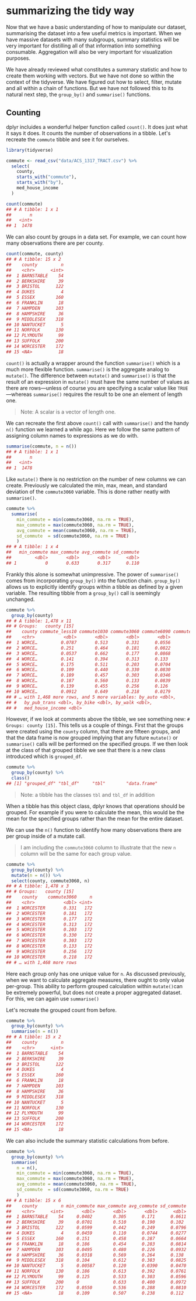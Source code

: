 # summarizing the tidy way



Now that we have a basic understanding of how to manipulate our dataset, summarising the dataset into a few useful metrics is important. When we have massive datasets with many subgroups, summary statistics will be very important for distilling all of that information into something consumable. Aggregation will also be very important for visualization purposes. 

We have already reviewed what constitutes a summary statistic and how to create them working with vectors. But we have not done so within the context of the tidyverse. We have figured out how to select, filter, mutate and all within a chain of functions. But we have not followed this to its natural next step, the `group_by()` and `summarise()` functions. 

## Counting

dplyr incluides a wonderful helper function called `count()`. It does just what it says it does. It counts the number of observations in a tibble. Let's recreate the `commute` tibble and see it for ourselves. 


```r
library(tidyverse)

commute <- read_csv("data/ACS_1317_TRACT.csv") %>% 
  select(
    county,
    starts_with("commute"),
    starts_with("by"),
    med_house_income
  ) 

count(commute)
## # A tibble: 1 x 1
##       n
##   <int>
## 1  1478
```

We can also count by groups in a data set. For example, we can count how many observations there are per county.


```r
count(commute, county)
## # A tibble: 15 x 2
##    county         n
##    <chr>      <int>
##  1 BARNSTABLE    54
##  2 BERKSHIRE     39
##  3 BRISTOL      122
##  4 DUKES          4
##  5 ESSEX        160
##  6 FRANKLIN      18
##  7 HAMPDEN      103
##  8 HAMPSHIRE     36
##  9 MIDDLESEX    318
## 10 NANTUCKET      5
## 11 NORFOLK      130
## 12 PLYMOUTH      99
## 13 SUFFOLK      200
## 14 WORCESTER    172
## 15 <NA>          18
```


`count()` is actually a wrapper around the function `summarise()` which is a much more flexible function. `summarise()` is the aggregate analog to `mutate()`. The difference between `mutate()` and `summarise()` is that the result of an expression in `mutate()` must have the same number of values as there are rows—unless of course you are specifying a scalar value like `TRUE`—whereas `summarise()` requires the result to be one an element of length one.

> Note: A scalar is a vector of length one.

We can recreate the first above `count()` call with `summarise()` and the handy `n()` function we learned a while ago. Here we follow the same pattern of assigning column names to expressions as we do with. 


```r
summarise(commute, n = n())
## # A tibble: 1 x 1
##       n
##   <int>
## 1  1478
```

Like `mutate()` there is no restriction on the number of new columns we can create. Previously we calculated the min, max, mean, and standard deviation of the `commute3060` variable. This is done rather neatly with `summarise()`.


```r
commute %>% 
  summarise(
    min_commute = min(commute3060, na.rm = TRUE),
    max_commute = max(commute3060, na.rm = TRUE),
    avg_commute = mean(commute3060, na.rm = TRUE),
    sd_commute  = sd(commute3060, na.rm = TRUE)
    )
## # A tibble: 1 x 4
##   min_commute max_commute avg_commute sd_commute
##         <dbl>       <dbl>       <dbl>      <dbl>
## 1           0       0.633       0.317      0.110
```

Frankly this alone is somewhat unimpressive. The power of `summarise()` comes from incorporating `group_by()` into the function chain. `group_by()` allows us to explicitly identify groups within a tibble as defined by a given variable. The resulting tibble from a `group_by()` call is seemingly unchanged. 


```r
commute %>% 
  group_by(county)
## # A tibble: 1,478 x 11
## # Groups:   county [15]
##    county commute_less10 commute1030 commute3060 commute6090 commute_over90
##    <chr>           <dbl>       <dbl>       <dbl>       <dbl>          <dbl>
##  1 WORCE…         0.0787       0.513       0.331      0.0556         0.0214
##  2 WORCE…         0.251        0.464       0.181      0.0822         0.0219
##  3 WORCE…         0.0537       0.662       0.177      0.0868         0.0203
##  4 WORCE…         0.141        0.394       0.313      0.133          0.0194
##  5 WORCE…         0.175        0.511       0.203      0.0704         0.0411
##  6 WORCE…         0.109        0.440       0.330      0.0830         0.0378
##  7 WORCE…         0.189        0.457       0.303      0.0346         0.0166
##  8 WORCE…         0.187        0.560       0.133      0.0839         0.0358
##  9 WORCE…         0.139        0.455       0.256      0.126          0.0246
## 10 WORCE…         0.0912       0.649       0.218      0.0179         0.0235
## # … with 1,468 more rows, and 5 more variables: by_auto <dbl>,
## #   by_pub_trans <dbl>, by_bike <dbl>, by_walk <dbl>,
## #   med_house_income <dbl>
```

However, if we look at comments above the tibble, we see something new: `# Groups: county [15]`. This tells us a couple of things. First that the groups were created using the `county` column, that there are fifteen groups, and that the data frame is now grouped implying that any future `mutate()` or `summarise()` calls will be performed on the specified groups. If we then look at the class of that grouped tibble we see that there is a new class introduced which is `grouped_df`.


```r
commute %>% 
  group_by(county) %>% 
  class()
## [1] "grouped_df" "tbl_df"     "tbl"        "data.frame"
```

> Note: a tibble has the classes `tbl` and `tbl_df` in addition

When a tibble has this object class, dplyr knows that operations should be grouped. For example if you were to calculate the mean, this would be the mean for the specified groups rather than the mean for the entire dataset. 

We can use the `n()` function to identify how many observations there are per group inside of a mutate call.

> I am including the `commute3060` column to illustrate that the new `n` column will be the same for each group value. 


```r
commute %>% 
  group_by(county) %>% 
  mutate(n = n()) %>% 
  select(county, commute3060, n) 
## # A tibble: 1,478 x 3
## # Groups:   county [15]
##    county    commute3060     n
##    <chr>           <dbl> <int>
##  1 WORCESTER       0.331   172
##  2 WORCESTER       0.181   172
##  3 WORCESTER       0.177   172
##  4 WORCESTER       0.313   172
##  5 WORCESTER       0.203   172
##  6 WORCESTER       0.330   172
##  7 WORCESTER       0.303   172
##  8 WORCESTER       0.133   172
##  9 WORCESTER       0.256   172
## 10 WORCESTER       0.218   172
## # … with 1,468 more rows
```


Here each group only has one unique value for `n`. As discussed previously, when we want to calculate aggregate measures, there ought to only value per-group. This ability to perform grouped calculation within `mutate()`can be extremely powerful, but does not create a proper aggregated dataset. For this, we can again use `summarise()`

Let's recreate the grouped count from before.


```r
commute %>% 
  group_by(county) %>% 
  summarise(n = n())
## # A tibble: 15 x 2
##    county         n
##    <chr>      <int>
##  1 BARNSTABLE    54
##  2 BERKSHIRE     39
##  3 BRISTOL      122
##  4 DUKES          4
##  5 ESSEX        160
##  6 FRANKLIN      18
##  7 HAMPDEN      103
##  8 HAMPSHIRE     36
##  9 MIDDLESEX    318
## 10 NANTUCKET      5
## 11 NORFOLK      130
## 12 PLYMOUTH      99
## 13 SUFFOLK      200
## 14 WORCESTER    172
## 15 <NA>          18
```

We can also include the summary statistic calculations from before. 


```r
commute %>% 
  group_by(county) %>% 
  summarise(
    n = n(),
    min_commute = min(commute3060, na.rm = TRUE),
    max_commute = max(commute3060, na.rm = TRUE),
    avg_commute = mean(commute3060, na.rm = TRUE),
    sd_commute  = sd(commute3060, na.rm = TRUE)
    )
## # A tibble: 15 x 6
##    county         n min_commute max_commute avg_commute sd_commute
##    <chr>      <int>       <dbl>       <dbl>       <dbl>      <dbl>
##  1 BARNSTABLE    54     0.0402        0.305      0.171      0.0611
##  2 BERKSHIRE     39     0.0701        0.510      0.190      0.102 
##  3 BRISTOL      122     0.0599        0.442      0.249      0.0796
##  4 DUKES          4     0.0459        0.110      0.0744     0.0277
##  5 ESSEX        160     0.151         0.458      0.287      0.0664
##  6 FRANKLIN      18     0.186         0.454      0.283      0.0814
##  7 HAMPDEN      103     0.0495        0.480      0.226      0.0932
##  8 HAMPSHIRE     36     0.0318        0.569      0.264      0.138 
##  9 MIDDLESEX    318     0.104         0.612      0.383      0.0825
## 10 NANTUCKET      5     0.00587       0.120      0.0390     0.0470
## 11 NORFOLK      130     0.186         0.613      0.392      0.0761
## 12 PLYMOUTH      99     0.125         0.533      0.303      0.0596
## 13 SUFFOLK      200     0             0.633      0.400      0.0972
## 14 WORCESTER    172     0.0550        0.536      0.288      0.0810
## 15 <NA>          18     0.109         0.507      0.238      0.112
```

